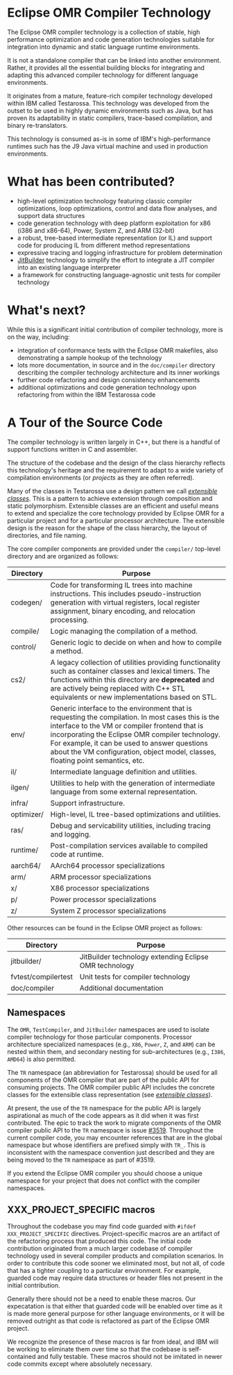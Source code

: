 <!--
Copyright IBM Corp. and others 2016

This program and the accompanying materials are made available under
the terms of the Eclipse Public License 2.0 which accompanies this
distribution and is available at https://www.eclipse.org/legal/epl-2.0/
or the Apache License, Version 2.0 which accompanies this distribution and
is available at https://www.apache.org/licenses/LICENSE-2.0.

This Source Code may also be made available under the following
Secondary Licenses when the conditions for such availability set
forth in the Eclipse Public License, v. 2.0 are satisfied: GNU
General Public License, version 2 with the GNU Classpath
Exception [1] and GNU General Public License, version 2 with the
OpenJDK Assembly Exception [2].

[1] https://www.gnu.org/software/classpath/license.html
[2] http://openjdk.java.net/legal/assembly-exception.html

SPDX-License-Identifier: EPL-2.0 OR Apache-2.0 OR GPL-2.0 WITH Classpath-exception-2.0 OR LicenseRef-GPL-2.0 WITH Assembly-exception
-->

# Eclipse OMR Compiler Technology

The Eclipse OMR compiler technology is a collection of stable, high performance optimization and code generation technologies suitable for integration into dynamic and static language runtime environments.

It is not a standalone compiler that can be linked into another environment.  Rather, it provides all the essential building blocks for integrating and adapting this advanced compiler technology for different language environments.

It originates from a mature, feature-rich compiler technology developed within IBM called Testarossa.  This technology was developed from the outset to be used in highly dynamic environments such as Java, but has proven its adaptability in static compilers, trace-based compilation, and binary re-translators.

This technology is consumed as-is in some of IBM's high-performance runtimes such has the J9 Java virtual machine and used in production environments.

# What has been contributed?

* high-level optimization technology featuring classic compiler optimizations, loop optimizations, control and data flow analyses, and support data structures
* code generation technology with deep platform exploitation for x86 (i386 and x86-64), Power, System Z, and ARM (32-bit)
* a robust, tree-based intermediate representation (or IL) and support code for producing IL from different method representations
* expressive tracing and logging infrastructure for problem determination
* [JitBuilder](https://developer.ibm.com/open/2016/07/19/jitbuilder-library-and-eclipse-omr-just-in-time-compilers-made-easy/) technology to simplify the effort to integrate a JIT compiler into an existing language interpreter
* a framework for constructing language-agnostic unit tests for compiler technology

# What's next?

While this is a significant initial contribution of compiler technology, more is on the way, including:

* integration of conformance tests with the Eclipse OMR makefiles, also demonstrating a sample hookup of the technology
* lots more documentation, in source and in the `doc/compiler` directory describing the compiler technology architecture and its inner workings
* further code refactoring and design consistency enhancements
* additional optimizations and code generation technology upon refactoring from within the IBM Testarossa code


# A Tour of the Source Code

The compiler technology is written largely in C++, but there is a handful of support functions written in C and assembler.

The structure of the codebase and the design of the class hierarchy reflects this technology's heritage and the requirement to adapt to a wide variety of compilation environments (or *projects* as they are often referred).

Many of the classes in Testarossa use a design pattern we call [*extensible classes*](../doc/compiler/extensible_classes/Extensible_Classes.md).  This is a pattern to achieve extension through composition and static polymorphism.
Extensible classes are an efficient and useful means to extend and specialize the core technology provided by Eclipse OMR for a particular project and for a particular processor architecture.
The extensible design is the reason for the shape of the class hierarchy, the layout of directories, and file naming.

The core compiler components are provided under the `compiler/` top-level directory and are organized as follows:

Directory  | Purpose
---------  | -------
codegen/   | Code for transforming IL trees into machine instructions.  This includes pseudo-instruction generation with virtual registers, local register assignment, binary encoding, and relocation processing.
compile/   | Logic managing the compilation of a method.
control/   | Generic logic to decide on when and how to compile a method.
cs2/       | A legacy collection of utilities providing functionality such as container classes and lexical timers.  The functions within this directory are **deprecated** and are actively being replaced with C++ STL equivalents or new implementations based on STL.
env/       | Generic interface to the environment that is requesting the compilation.  In most cases this is the interface to the VM or compiler frontend that is incorporating the Eclipse OMR compiler technology.  For example, it can be used to answer questions about the VM configuration, object model, classes, floating point semantics, etc.
il/        | Intermediate language definition and utilities.
ilgen/     | Utilities to help with the generation of intermediate language from some external representation.
infra/     | Support infrastructure.
optimizer/ | High-level, IL tree-based optimizations and utilities.
ras/       | Debug and servicability utilities, including tracing and logging.
runtime/   | Post-compilation services available to compiled code at runtime.
aarch64/   | AArch64 processor specializations
arm/       | ARM processor specializations
x/         | X86 processor specializations
p/         | Power processor specializations
z/         | System Z processor specializations

Other resources can be found in the Eclipse OMR project as follows:

Directory | Purpose
--------- | -------
jitbuilder/ | JitBuilder technology extending Eclipse OMR technology
fvtest/compilertest | Unit tests for compiler technology
doc/compiler | Additional documentation

## Namespaces

The `OMR`, `TestCompiler`, and `JitBuilder` namespaces are used to isolate
compiler technology for those particular components.  Processor architecture
specialized namespaces (e.g., `X86`, `Power`, `Z`, and `ARM`) can be
nested within them, and secondary nesting for sub-architectures (e.g., `I386`,
`AMD64`) is also permitted.

The `TR` namespace (an abbreviation for Testarossa) should be used for all
components of the OMR compiler that are part of the public API for consuming
projects.  The OMR compiler public API includes the concrete classes for the
extensible class representation (see [*extensible classes*](../doc/compiler/extensible_classes/Extensible_Classes.md)).

At present, the use of the `TR` namespace for the public API is largely aspirational
as much of the code appears as it did when it was first contributed.  The epic to
track the work to migrate components of the OMR compiler public API to the `TR`
namespace is issue [#3519](https://github.com/eclipse/omr/issues/3519).
Throughout the current compiler code, you may encounter references that are in
the global namespace but whose identifiers are prefixed simply with `TR_`.
This is inconsistent with the namespace convention just described and they are
being moved to the `TR` namespace as part of #3519.

If you extend the Eclipse OMR compiler you should choose a unique namespace
for your project that does not conflict with the compiler namespaces.

## XXX_PROJECT_SPECIFIC macros

Throughout the codebase you may find code guarded with `#ifdef XXX_PROJECT_SPECIFIC` directives.  Project-specific macros are an artifact of the refactoring process that produced this code.  The initial code contribution originated from a much larger codebase of compiler technology used in several compiler products and compilation scenarios.  In order to contribute this code sooner we eliminated most, but not all, of code that has a tighter coupling to a particular environment.  For example, guarded code may require data structures or header files not present in the initial contribution.

Generally there should not be a need to enable these macros.  Our expecatation is that either that guarded code will be enabled over time as it is made more general purpose for other language environments, or it will be removed outright as that code is refactored as part of the Eclipse OMR project.

We recognize the presence of these macros is far from ideal, and IBM will be working to eliminate them over time so that the codebase is self-contained and fully testable.  These macros should not be imitated in newer code commits except where absolutely necessary.

